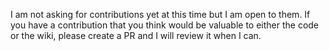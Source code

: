 I am not asking for contributions yet at this time but I am open to them. If you have a contribution that you think would be valuable to either the code or the wiki, please create a PR and I will review it when I can.
